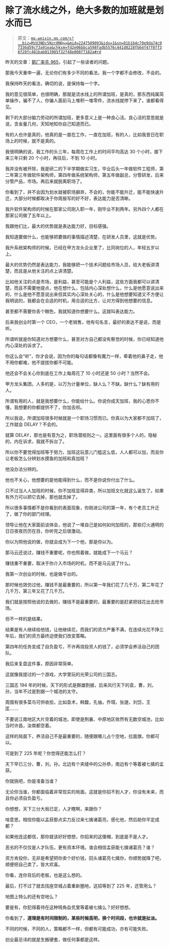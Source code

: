 # 除了流水线之外，绝大多数的加班就是划水而已

> 原文：[`mp.weixin.qq.com/s?__biz=MzU3NDc5Nzc0NQ==&mid=2247509093&idx=1&sn=81b1b4c79e9da74c97336d59cf3a91ea&chksm=fd2e06bbca598fadb5576c441d8228fb64f47f0ff36f20fc481bab013985f32f48e008f7182a#rd`](http://mp.weixin.qq.com/s?__biz=MzU3NDc5Nzc0NQ==&mid=2247509093&idx=1&sn=81b1b4c79e9da74c97336d59cf3a91ea&chksm=fd2e06bbca598fadb5576c441d8228fb64f47f0ff36f20fc481bab013985f32f48e008f7182a#rd)

昨天的文章：[鹅厂率先 965](http://mp.weixin.qq.com/s?__biz=MzU3NDc5Nzc0NQ==&mid=2247509050&idx=1&sn=89009d02c5c2f7f04787f0c8b51d3fed&chksm=fd2e06e4ca598ff28bf8a83c59ce86994789c4ed2b6a7a237e74c877d9cb9fb9fd63ea3d814f&scene=21#wechat_redirect)，引起了一些读者的问题。 

那我今天重申一遍，无论你们有多少不同的看法，我一个字都不会修改，不会的。 

我保持昨天的看法，确切的说，是保持每一个字。

我的意见很简单，也很明确，那就是流水线上的所谓加班，是真的，那东西纯属简单操作，骗不了人，你骗人面前马上堆积一堆零件，流水线就停下来了，谁都看得见。

剩下的大部分脑力劳动的所谓加班，更多意义上是一种良心活。良心活的意思就是说，含金量几何，天知地知你自己知道而已。

有的人也许是真的，他真的是一直在工作，一直在加班，有的人，比如我昔日在职场上的时候，就不是真的。 

我很明确的说，我工作的头三年，每周在工作上的时间平均高达 30 个小时，接下来三年只剩 20 个小时，再往后，不到 10 小时。

我并没有被开除，我是研二的下半学期做实习生，毕业后头一年做软件工程师，第二年第三年做软件架构师，第四年做系统架构师，第五年做副总，分管研发，后来分管产品，市场。再后来就脱离职场了。

你看到了，并不会因为划水就被职场摒弃，不会的，你能不能升迁，能不能快速升迁，大部分时候都取决于你周报写的好不好，表达能力是否清晰。 

我升软件架构师的时候在那家公司刚入职一年，刚毕业不到两年。另外四个人都在那家公司做了五年以上。 

我跟他们比，最大的优势就是表达能力好，目标感强。 

我知道要做什么，也能够把要做的事情描述清楚，在研发人员里，这就是优势。

我升系统架构师的时候，已经在甲方龙头企业里了，比同岗位的人，年轻五岁以上。 

最大的优势仍然是表达能力，我能够把一个技术问题给市场人员，给大老板讲清楚，而且是从他关注的点上讲清楚。 

比如他关注的点是市场，是利益，甚至可能是个人利益，这些方面我都可以讲清楚，而且不需要他提点，他在想什么，包括内心深处想什么，什么是他愿意说出来的，什么是他不愿意说出来但其实内心深处关心的，什么是他想要知道又不方便让我明说的，我都会在合适的时机，用合适的比方，让对方得到他想要的信息。

甚至都不需要你丢个眼色，我就知道你想要什么。这就叫表达能力。

后来我创业时第一个 CEO，一个老销售，他有句名言，最好的表达不是说，而是听。 

所谓听就是你知道对方想要什么，甚至对方自己都没有察觉的时候，你已经知道他内心深处的诉求了。 

你这么会“听”，你才会说，因为你的每句话都像有魔力一样，牵着他的鼻子走，他不用你都难，他不提拔你都不可能。

他还会不会关心你到底在工作上每周花了 10 小时还是 50 小时？当然不会。 

甲方龙头集团，人多的是，以万为计量单位，缺人么？不缺。缺什么？缺有用的人。

所谓有用的人，就是我想要什么，你能给什么。你说你成天加班，我的心思你不懂，我想要的你都提供不了，你加去呗。

所以我说，所谓加班很多时候就是一个职场习惯而已。你真以为大家都不加班了，工作就会 DELAY？不会的。 

就算 DELAY，那也是有意为之，职场潜规则之一。这里面有很多个人的，隐秘的，内在诉求，我就不拆台了。

所以你不要觉得加班等于努力，加班这玩意儿门槛这么低，人人都可以加，而且你让老板怎么分辨划水摸鱼的加班和真加班？ 

他没办法分辨的。

他也不关心，他想要的是他能得到什么，而不是你说你付出了什么。

只不过当人人加班的时候，你不加班显得异类，所以加班文化就这么诞生了。如果有外力可以把它去掉，那也就去掉了。

所以很多事情都不是你看到的表面现象，你刚进公司的第一年，有个老员工升迁了，做了你的部门经理。 

领导让他在大家面前谈体会，他说了一堆自己是如何如何加班的，那些灯火通明的日日夜夜历历在目，你听完之后很激动。 

你以为照他说的做，你就会成为下一个他，那是你以为。 

那马云还说过，赚钱不重要呢，你也照着做，就能成下一个马云？

赚钱重不重要，取决于你介入市场的时机，而不是马云说了什么。

我第一次创业的时候，也是做平台的。

那时候也效仿过他，赚钱不是最重要的，所以第一年我们花了几千万，第二年花了几千万，第三年又花了几千万。 

我们就是按照他说的去做的，赚钱不是最重要的，最重要的是赶紧把钱花出去抢市场。

但不一样的是结果。

结果是有人继续给他钱，让他继续花，而我们的资方严重不满，在连续光花不挣三年后，我们的资方最终迫使我们改变策略。

第四年的任务变成了自负盈亏，不许再烧投资人的钱了，必须学会养活自己的团队。

我后来复盘这件事，原因非常简单。 

这就像我提过的一个游戏，大学里玩的光荣公司的三国志。 

三国志 194 年的时候，天下的形式是群雄割据，后来风行天下的袁，曹，刘，孙，当年不过是割据一个城池的太守。

周围有很多菜鸟可供收拾，比如袁术，韩馥，孔伷，乔瑁，张邈，刘岱，王匡.......

不要说江南地区大片空着的城池，即使是荆襄、中原地区依然有无数空城池，比如当时许昌，汝南都空着。

这样的局面下，养活自己不是最重要的，随便跟哪儿占个空地，拉面旗，你都可以。

可是到了 225 年呢？你觉得还能怎么打？ 

天下早已三分，曹，刘，孙。北边有个夹缝中的公孙恭，南边有个等着被七擒的孟获。 

你就挑吧，你是准备当谁？ 

无论你当谁，你都面临着非常现实的局面。这就是你招不到人才，你没有未来，而且你必须自负盈亏。

你想想，天下三分大局已定，人才瞎啊，来跟你？ 

啥意思，相信你能以孟获那点实力反过来七擒诸葛亮，感化他，然后助你平定成都？ 

如果他连这都信，那你就该好好想想，你招来的这傻帽，到底是不是人才。 

恶劣的不仅仅是人才队伍，更有资本环境。谁会相信孟获能七擒诸葛亮？谁？ 

资方肯投你，无非是希望把你卖个好价钱，回头诸葛亮七擒你，你顺势就降了吧，顺便把自己卖了，皆大欢喜。 

你看，连你背后的老板，也是这么想的。

最后，打不过了就去找座空城占着重新圈地，这招等到了 225 年，还管用么？ 

地图上特么的还有空地么？

要是有，你犯得着待在这种犄角旮旯里等着被七擒么？好好想想。

你看到了，**道理是有时间限制的，某些时候高明，换个时间段，也许就是扯淡。**

不同的时候，不同的人，策略都不一样，但都有可能成功，亦有可能失败。

创业最忌讳的就是生搬硬套，做任何事都是这样。